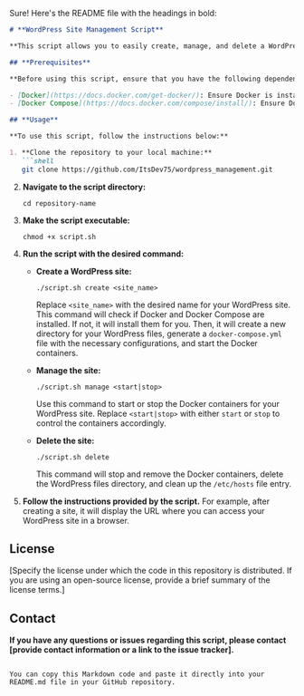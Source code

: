 Sure! Here's the README file with the headings in bold:

```markdown
# **WordPress Site Management Script**

**This script allows you to easily create, manage, and delete a WordPress site using Docker and Docker Compose.**

## **Prerequisites**

**Before using this script, ensure that you have the following dependencies installed:**

- [Docker](https://docs.docker.com/get-docker/): Ensure Docker is installed on your system.
- [Docker Compose](https://docs.docker.com/compose/install/): Ensure Docker Compose is installed on your system.

## **Usage**

**To use this script, follow the instructions below:**

1. **Clone the repository to your local machine:**
   ```shell
   git clone https://github.com/ItsDev75/wordpress_management.git
   ```

2. **Navigate to the script directory:**
   ```shell
   cd repository-name
   ```

3. **Make the script executable:**
   ```shell
   chmod +x script.sh
   ```

4. **Run the script with the desired command:**

   - **Create a WordPress site:**
     ```shell
     ./script.sh create <site_name>
     ```
     Replace `<site_name>` with the desired name for your WordPress site. This command will check if Docker and Docker Compose are installed. If not, it will install them for you. Then, it will create a new directory for your WordPress files, generate a `docker-compose.yml` file with the necessary configurations, and start the Docker containers.

   - **Manage the site:**
     ```shell
     ./script.sh manage <start|stop>
     ```
     Use this command to start or stop the Docker containers for your WordPress site. Replace `<start|stop>` with either `start` or `stop` to control the containers accordingly.

   - **Delete the site:**
     ```shell
     ./script.sh delete
     ```
     This command will stop and remove the Docker containers, delete the WordPress files directory, and clean up the `/etc/hosts` file entry.

5. **Follow the instructions provided by the script.** For example, after creating a site, it will display the URL where you can access your WordPress site in a browser.

## **License**

[Specify the license under which the code in this repository is distributed. If you are using an open-source license, provide a brief summary of the license terms.]

## **Contact**

**If you have any questions or issues regarding this script, please contact [provide contact information or a link to the issue tracker].**
```

You can copy this Markdown code and paste it directly into your README.md file in your GitHub repository.
